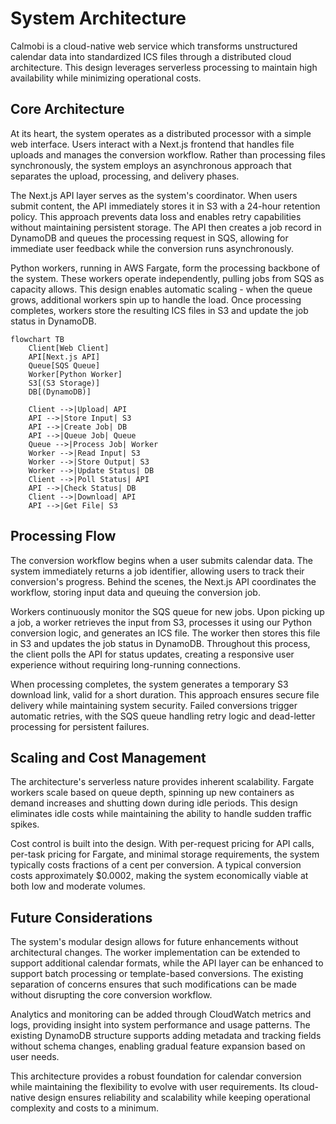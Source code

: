 # System Architecture

Calmobi is a cloud-native web service  which transforms unstructured calendar data into standardized ICS files through a distributed cloud architecture. This design leverages serverless processing to maintain high availability while minimizing operational costs.

## Core Architecture

At its heart, the system operates as a distributed processor with a simple web interface. Users interact with a Next.js frontend that handles file uploads and manages the conversion workflow. Rather than processing files synchronously, the system employs an asynchronous approach that separates the upload, processing, and delivery phases.

The Next.js API layer serves as the system's coordinator. When users submit content, the API immediately stores it in S3 with a 24-hour retention policy. This approach prevents data loss and enables retry capabilities without maintaining persistent storage. The API then creates a job record in DynamoDB and queues the processing request in SQS, allowing for immediate user feedback while the conversion runs asynchronously.

Python workers, running in AWS Fargate, form the processing backbone of the system. These workers operate independently, pulling jobs from SQS as capacity allows. This design enables automatic scaling - when the queue grows, additional workers spin up to handle the load. Once processing completes, workers store the resulting ICS files in S3 and update the job status in DynamoDB.

```mermaid
flowchart TB
    Client[Web Client]
    API[Next.js API]
    Queue[SQS Queue]
    Worker[Python Worker]
    S3[(S3 Storage)]
    DB[(DynamoDB)]
    
    Client -->|Upload| API
    API -->|Store Input| S3
    API -->|Create Job| DB
    API -->|Queue Job| Queue
    Queue -->|Process Job| Worker
    Worker -->|Read Input| S3
    Worker -->|Store Output| S3
    Worker -->|Update Status| DB
    Client -->|Poll Status| API
    API -->|Check Status| DB
    Client -->|Download| API
    API -->|Get File| S3
```

## Processing Flow

The conversion workflow begins when a user submits calendar data. The system immediately returns a job identifier, allowing users to track their conversion's progress. Behind the scenes, the Next.js API coordinates the workflow, storing input data and queuing the conversion job.

Workers continuously monitor the SQS queue for new jobs. Upon picking up a job, a worker retrieves the input from S3, processes it using our Python conversion logic, and generates an ICS file. The worker then stores this file in S3 and updates the job status in DynamoDB. Throughout this process, the client polls the API for status updates, creating a responsive user experience without requiring long-running connections.

When processing completes, the system generates a temporary S3 download link, valid for a short duration. This approach ensures secure file delivery while maintaining system security. Failed conversions trigger automatic retries, with the SQS queue handling retry logic and dead-letter processing for persistent failures.

## Scaling and Cost Management

The architecture's serverless nature provides inherent scalability. Fargate workers scale based on queue depth, spinning up new containers as demand increases and shutting down during idle periods. This design eliminates idle costs while maintaining the ability to handle sudden traffic spikes.

Cost control is built into the design. With per-request pricing for API calls, per-task pricing for Fargate, and minimal storage requirements, the system typically costs fractions of a cent per conversion. A typical conversion costs approximately $0.0002, making the system economically viable at both low and moderate volumes.

## Future Considerations

The system's modular design allows for future enhancements without architectural changes. The worker implementation can be extended to support additional calendar formats, while the API layer can be enhanced to support batch processing or template-based conversions. The existing separation of concerns ensures that such modifications can be made without disrupting the core conversion workflow.

Analytics and monitoring can be added through CloudWatch metrics and logs, providing insight into system performance and usage patterns. The existing DynamoDB structure supports adding metadata and tracking fields without schema changes, enabling gradual feature expansion based on user needs.

This architecture provides a robust foundation for calendar conversion while maintaining the flexibility to evolve with user requirements. Its cloud-native design ensures reliability and scalability while keeping operational complexity and costs to a minimum.
